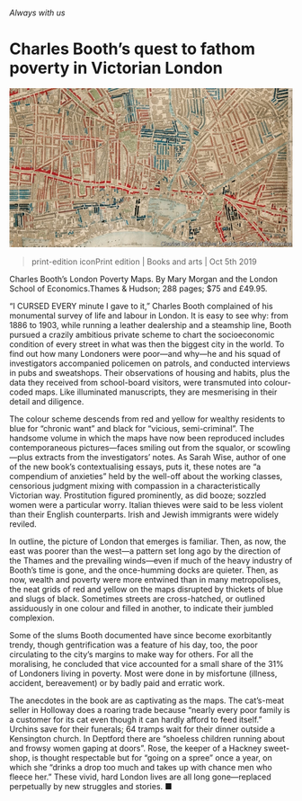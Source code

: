 ###### Always with us

# Charles Booth’s quest to fathom poverty in Victorian London 

![image](images/20191005_bkp002.jpg) 

> print-edition iconPrint edition | Books and arts | Oct 5th 2019 

Charles Booth’s London Poverty Maps. By Mary Morgan and the London School of Economics.Thames & Hudson; 288 pages; $75 and £49.95. 

“I CURSED EVERY minute I gave to it,” Charles Booth complained of his monumental survey of life and labour in London. It is easy to see why: from 1886 to 1903, while running a leather dealership and a steamship line, Booth pursued a crazily ambitious private scheme to chart the socioeconomic condition of every street in what was then the biggest city in the world. To find out how many Londoners were poor—and why—he and his squad of investigators accompanied policemen on patrols, and conducted interviews in pubs and sweatshops. Their observations of housing and habits, plus the data they received from school-board visitors, were transmuted into colour-coded maps. Like illuminated manuscripts, they are mesmerising in their detail and diligence. 

The colour scheme descends from red and yellow for wealthy residents to blue for “chronic want” and black for “vicious, semi-criminal”. The handsome volume in which the maps have now been reproduced includes contemporaneous pictures—faces smiling out from the squalor, or scowling—plus extracts from the investigators’ notes. As Sarah Wise, author of one of the new book’s contextualising essays, puts it, these notes are “a compendium of anxieties” held by the well-off about the working classes, censorious judgment mixing with compassion in a characteristically Victorian way. Prostitution figured prominently, as did booze; sozzled women were a particular worry. Italian thieves were said to be less violent than their English counterparts. Irish and Jewish immigrants were widely reviled. 

In outline, the picture of London that emerges is familiar. Then, as now, the east was poorer than the west—a pattern set long ago by the direction of the Thames and the prevailing winds—even if much of the heavy industry of Booth’s time is gone, and the once-humming docks are quieter. Then, as now, wealth and poverty were more entwined than in many metropolises, the neat grids of red and yellow on the maps disrupted by thickets of blue and slugs of black. Sometimes streets are cross-hatched, or outlined assiduously in one colour and filled in another, to indicate their jumbled complexion. 

Some of the slums Booth documented have since become exorbitantly trendy, though gentrification was a feature of his day, too, the poor circulating to the city’s margins to make way for others. For all the moralising, he concluded that vice accounted for a small share of the 31% of Londoners living in poverty. Most were done in by misfortune (illness, accident, bereavement) or by badly paid and erratic work. 

The anecdotes in the book are as captivating as the maps. The cat’s-meat seller in Holloway does a roaring trade because “nearly every poor family is a customer for its cat even though it can hardly afford to feed itself.” Urchins save for their funerals; 64 tramps wait for their dinner outside a Kensington church. In Deptford there are “shoeless children running about and frowsy women gaping at doors”. Rose, the keeper of a Hackney sweet-shop, is thought respectable but for “going on a spree” once a year, on which she “drinks a drop too much and takes up with chance men who fleece her.” These vivid, hard London lives are all long gone—replaced perpetually by new struggles and stories. ■ 

